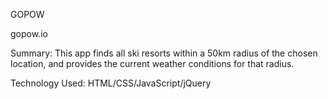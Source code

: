 GOPOW

gopow.io

Summary:  This app finds all ski resorts within a 50km radius of the chosen location, and provides the current weather conditions for that radius.  

Technology Used:  HTML/CSS/JavaScript/jQuery


